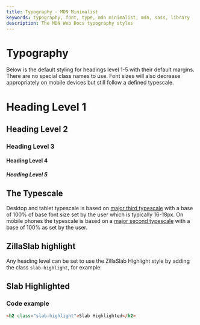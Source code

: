```yaml
---
title: Typography - MDN Minimalist
keywords: typography, font, type, mdn minimalist, mdn, sass, library
description: The MDN Web Docs typography styles
---
```


# Typography

Below is the default styling for headings level 1-5 with their default margins. There are no special class names to use. Font sizes will also decrease appropriately on mobile devices but still follow a defined typescale.

# Heading Level 1

## Heading Level 2

### Heading Level 3

#### Heading Level 4

##### Heading Level 5

## The Typescale

Desktop and tablet typescale is based on [major third typescale](https://type-scale.com/?size=16&scale=1.250&text=MDN%20Web%20Docs&font=Poppins&fontweight=400&bodyfont=body_font_default&bodyfontweight=400&lineheight=1.75&backgroundcolor=%23ffffff&fontcolor=%23000000&preview=false) with a base of 100% of base font size set by the user which is typically 16-18px. On mobile phones the typescale is based on a [major second typescale](https://bit.ly/2VUrOJm) with a base of 100% as set by the user.

## ZillaSlab highlight

Any heading level can be set to use the ZillaSlab Highlight style by adding the class `slab-highlight`, for example:

<div class="sample">
    <h2 class="slab-highlight">Slab Highlighted</h2>
</div>

### Code example

```html
<h2 class="slab-highlight">Slab Highlighted</h2>
```
